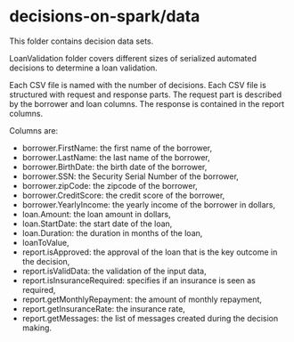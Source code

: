 # decisions-on-spark/data
This folder contains decision data sets.

LoanValidation folder covers different sizes of serialized automated decisions to determine a loan validation.

Each CSV file is named with the number of decisions.
Each CSV file is structured with request and response parts. The request part is described by the borrower and loan columns.
The response is contained in the report columns.

Columns are:
* borrower.FirstName: the first name of the borrower,
* borrower.LastName: the last name of the borrower, 
* borrower.BirthDate: the birth date of the borrower, 
* borrower.SSN: the Security Serial Number of the borrower, 
* borrower.zipCode: the zipcode of the borrower, 
* borrower.CreditScore: the credit score of the borrower, 
* borrower.YearlyIncome: the yearly income of the borrower in dollars, 
* loan.Amount: the loan amount in dollars, 
* loan.StartDate: the start date of the loan, 
* loan.Duration: the duration in months of the loan, 
* loanToValue, 
* report.isApproved: the approval of the loan that is the key outcome in the decision, 
* report.isValidData: the validation of the input data, 
* report.isInsuranceRequired: specifies if an insurance is seen as required, 
* report.getMonthlyRepayment: the amount of monthly repayment, 
* report.getInsuranceRate: the insurance rate, 
* report.getMessages: the list of messages created during the decision making. 

